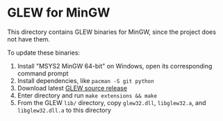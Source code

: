 # GLEW for MinGW

This directory contains GLEW binaries for MinGW, since the project does not have them.

To update these binaries:
1. Install "MSYS2 MinGW 64-bit" on Windows, open its corresponding command prompt
2. Install dependencies, like `pacman -S git python`
3. Download latest [GLEW source release](https://github.com/nigels-com/glew/releases)
4. Enter directory and run `make extensions && make`
5. From the GLEW `lib/` directory, copy `glew32.dll`, `libglew32.a`, and `libglew32.dll.a` to this directory
